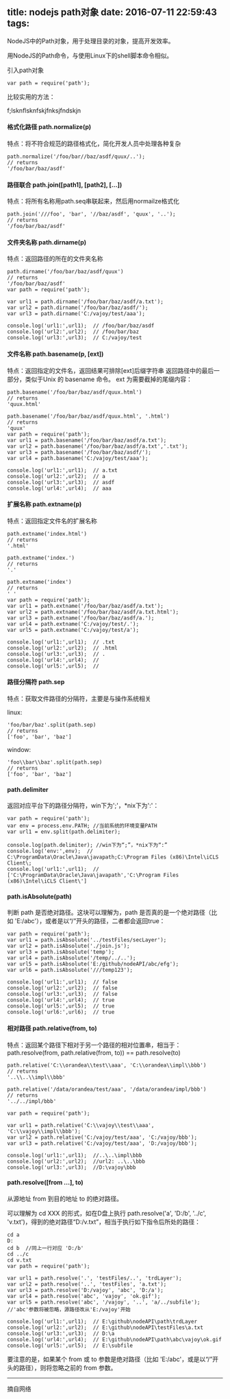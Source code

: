 title: nodejs path对象
date: 2016-07-11 22:59:43
tags:
---
NodeJS中的Path对象，用于处理目录的对象，提高开发效率。
 
用NodeJS的Path命令，与使用Linux下的shell脚本命令相似。 

引入path对象 

	var path = require('path');
	
比较实用的方法： 

<!--more-->

f;lsknflsknfskjfnksjfndskjn

#### 格式化路径  path.normalize(p)  ####

特点：将不符合规范的路径格式化，简化开发人员中处理各种复杂

	path.normalize('/foo/bar//baz/asdf/quux/..');  
	// returns   
	'/foo/bar/baz/asdf' 
	
	
	
#### 路径联合 path.join([path1], [path2], [...])  ####

特点：将所有名称用path.seq串联起来，然后用normailze格式化 

	path.join('///foo', 'bar', '//baz/asdf', 'quux', '..');  
	// returns   
	'/foo/bar/baz/asdf'  
	
#### 文件夹名称 path.dirname(p)  ####

特点：返回路径的所在的文件夹名称 

	path.dirname('/foo/bar/baz/asdf/quux')  
	// returns  
	'/foo/bar/baz/asdf'  
	var path = require('path');

	var url1 = path.dirname('/foo/bar/baz/asdf/a.txt');
	var url2 = path.dirname('/foo/bar/baz/asdf/');
	var url3 = path.dirname('C:/vajoy/test/aaa');

	console.log('url1:',url1);  // /foo/bar/baz/asdf
	console.log('url2:',url2);  // /foo/bar/baz
	console.log('url3:',url3);  // C:/vajoy/test
	
#### 文件名称 path.basename(p, [ext])  ####

特点：返回指定的文件名，返回结果可排除[ext]后缀字符串 返回路径中的最后一部分，类似于Unix 的 basename 命令。 ext 为需要截掉的尾缀内容：

	path.basename('/foo/bar/baz/asdf/quux.html')  
	// returns  
	'quux.html'  
	  
	path.basename('/foo/bar/baz/asdf/quux.html', '.html')  
	// returns  
	'quux'  
	var path = require('path');
	var url1 = path.basename('/foo/bar/baz/asdf/a.txt');
	var url2 = path.basename('/foo/bar/baz/asdf/a.txt','.txt');
	var url3 = path.basename('/foo/bar/baz/asdf/');
	var url4 = path.basename('C:/vajoy/test/aaa');

	console.log('url1:',url1);  // a.txt
	console.log('url2:',url2);  // a
	console.log('url3:',url3);  // asdf
	console.log('url4:',url4);  // aaa
	
#### 扩展名称 path.extname(p)  ####
 
 特点：返回指定文件名的扩展名称 

	path.extname('index.html')  
	// returns  
	'.html'  
	  
	path.extname('index.')  
	// returns  
	'.'  
	  
	path.extname('index')  
	// returns  
	' '
	var path = require('path');
	var url1 = path.extname('/foo/bar/baz/asdf/a.txt');
	var url2 = path.extname('/foo/bar/baz/asdf/a.txt.html');
	var url3 = path.extname('/foo/bar/baz/asdf/a.');
	var url4 = path.extname('C:/vajoy/test/.');
	var url5 = path.extname('C:/vajoy/test/a');

	console.log('url1:',url1);  // .txt
	console.log('url2:',url2);  // .html
	console.log('url3:',url3);  // .
	console.log('url4:',url4);  //
	console.log('url5:',url5);  //
	
#### 路径分隔符 path.sep  ####  

特点：获取文件路径的分隔符，主要是与操作系统相关 

linux:
	
	'foo/bar/baz'.split(path.sep)  
	// returns  
	['foo', 'bar', 'baz']  
	
window:

	'foo\\bar\\baz'.split(path.sep)  
	// returns  
	['foo', 'bar', 'baz']  

#### path.delimiter ####

返回对应平台下的路径分隔符，win下为';'，*nix下为':'：

	var path = require('path');
	var env = process.env.PATH; //当前系统的环境变量PATH
	var url1 = env.split(path.delimiter);

	console.log(path.delimiter); //win下为“;”，*nix下为“:”
	console.log('env:',env);  // C:\ProgramData\Oracle\Java\javapath;C:\Program Files (x86)\Intel\iCLS Client\;
	console.log('url1:',url1);  // ['C:\ProgramData\Oracle\Java\javapath','C:\Program Files (x86)\Intel\iCLS Client\']

#### path.isAbsolute(path) ####

判断 path 是否绝对路径。这块可以理解为，path 是否真的是一个绝对路径（比如 'E:/abc'），或者是以“/”开头的路径，二者都会返回true：

	var path = require('path');
	var url1 = path.isAbsolute('../testFiles/secLayer');
	var url2 = path.isAbsolute('./join.js');
	var url3 = path.isAbsolute('temp');
	var url4 = path.isAbsolute('/temp/../..');
	var url5 = path.isAbsolute('E:/github/nodeAPI/abc/efg');
	var url6 = path.isAbsolute('///temp123');

	console.log('url1:',url1);  // false
	console.log('url2:',url2);  // false
	console.log('url3:',url3);  // false
	console.log('url4:',url4);  // true
	console.log('url5:',url5);  // true
	console.log('url6:',url6);  // true

#### 相对路径 path.relative(from, to)  ####	

特点：返回某个路径下相对于另一个路径的相对位置串，相当于：path.resolve(from, path.relative(from, to)) == path.resolve(to) 

	path.relative('C:\\orandea\\test\\aaa', 'C:\\orandea\\impl\\bbb')  
	// returns  
	'..\\..\\impl\\bbb'  
	  
	path.relative('/data/orandea/test/aaa', '/data/orandea/impl/bbb')  
	// returns  
	'../../impl/bbb'  
	
	var path = require('path');

	var url1 = path.relative('C:\\vajoy\\test\\aaa', 'C:\\vajoy\\impl\\bbb');
	var url2 = path.relative('C:/vajoy/test/aaa', 'C:/vajoy/bbb');
	var url3 = path.relative('C:/vajoy/test/aaa', 'D:/vajoy/bbb');

	console.log('url1:',url1);  //..\..\impl\bbb
	console.log('url2:',url2);  //url2: ..\..\bbb
	console.log('url3:',url3);  //D:\vajoy\bbb

#### path.resolve([from ...], to) ####

从源地址 from 到目的地址 to 的绝对路径。

可以理解为 cd XXX 的形式，如在D盘上执行 path.resolve('a', 'D:/b', '../c', 'v.txt')，得到的绝对路径“D:/v.txt”，相当于执行如下指令后所处的路径：

	cd a
	D:
	cd b  //同上一行对应 'D:/b'
	cd ../c
	cd v.txt
	var path = require('path');

	var url1 = path.resolve('.', 'testFiles/..', 'trdLayer');
	var url2 = path.resolve('..', 'testFiles', 'a.txt');
	var url3 = path.resolve('D:/vajoy', 'abc', 'D:/a');
	var url4 = path.resolve('abc', 'vajoy', 'ok.gif');
	var url5 = path.resolve('abc', '/vajoy', '..', 'a/../subfile'); //'abc'参数将被忽略，源路径改从'E:/vajoy'开始

	console.log('url1:',url1);  // E:\github\nodeAPI\path\trdLayer
	console.log('url2:',url2);  // E:\github\nodeAPI\testFiles\a.txt
	console.log('url3:',url3);  // D:\a
	console.log('url4:',url4);  // E:\github\nodeAPI\path\abc\vajoy\ok.gif
	console.log('url5:',url5);  // E:\subfile
	
要注意的是，如果某个 from 或 to 参数是绝对路径（比如 'E:/abc'，或是以“/”开头的路径），则将忽略之前的 from 参数。

<hr/>	

摘自网络



	
	
	
	
	
	
	
	
	
	

	